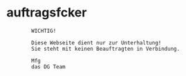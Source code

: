 # auftragsfcker

            WICHTIG!

            Diese Webseite dient nur zur Unterhaltung!
            Sie steht mit keinen Beauftragten in Verbindung.

            Mfg
            das DG Team

